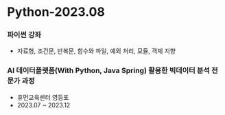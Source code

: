 # Python-2023.08

### 파이썬 강좌
- 자료형, 조건문, 반복문, 함수와 파일, 예외 처리, 모듈, 객체 지향

### AI 데이터플랫폼(With Python, Java Spring) 활용한 빅데이터 분석 전문가 과정
- 휴먼교육센터 영등포
- 2023.07 ~ 2023.12
